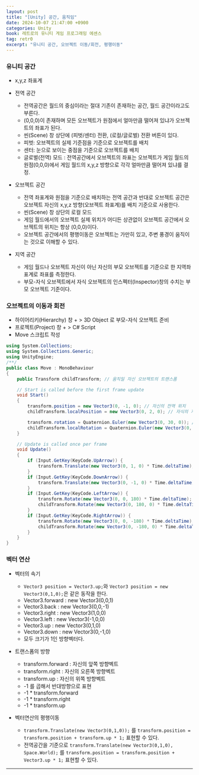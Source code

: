 ```yaml
---
layout: post
title: "[Unity] 공간, 움직임"
date: 2024-10-07 21:47:00 +0900 
categories: Unity
book: 레트로의 유니티 게임 프로그래밍 에센스
tag: retr0
excerpt: "유니티 공간, 오브젝트 이동/회전, 평행이동"
---
```


### 유니티 공간
- x,y,z 좌표계
- 전역 공간
  - 전역공간은 월드의 중심이라는 절대 기존이 존재하는 공간, 월드 공간이라고도 부른다.
  - (0,0,0)이 존재하며 모든 오브젝트가 원점에서 얼마만큼 떨어져 있냐가 오브젝트의 좌표가 된다.
  - 씬(Scene) 창 상단에 (피벗/센터) 전환, (로컬/글로벌) 전환 버튼이 있다.
  - 피벗: 오브젝트의 실제 기준점을 기준으로 오브젝트를 배치
  - 센터: 눈으로 보이는 중점을 기준으로 오브젝트를 배치
  - 글로벌(전역) 모드 : 전역공간에서 오브젝트의 좌표는 오브젝트가 게임 월드의 원점(0,0,0)에서 게임 월드의 x,y,z 방향으로 각각 얼마만큼 떨어져 있냐를 결정.

- 오브젝트 공간
  - 전역 좌표계와 원점을 기준으로 배치하는 전역 공간과 반대로 오브젝트 공간은 오브젝트 자신의 x,y,z 방향(오브젝트 좌표계)를 배치 기준으로 사용한다.
  - 씬(Scene) 창 상단의 로컬 모드
  - 게임 월드에서의 오브젝트 실제 위치가 어디든 상관없이 오브젝트 공간에서 오브젝트의 위치는 항상 (0,0,0)이다.
  - 오브젝트 공간에서의 평행이동은 오브젝트는 가만히 있고, 주변 풍경이 움직이는 것으로 이해할 수 있다.

- 지역 공간
  - 게임 월드나 오브젝트 자신이 아닌 자신의 부모 오브젝트를 기준으로 한 지역좌표계로 좌표를 측정한다.
  - 부모-자식 오브젝트에서 자식 오브젝트의 인스펙터(Inspector)창의 수치는 부모 오브젝트 기준이다.

### 오브젝트의 이동과 회전
- 하이어리키(Hierarchy) 창 + > 3D Object 로 부모-자식 오브젝트 준비
- 프로젝트(Project) 창 + > C# Script
- Move 스크립트 작성
```c#
using System.Collections;
using System.Collections.Generic;
using UnityEngine;
/**/
public class Move : MonoBehaviour
{
    public Transform childTransform; // 움직일 자신 오브젝트의 트랜스폼

    // Start is called before the first frame update
    void Start()
    {
        transform.position = new Vector3(0, -1, 0); // 자신의 전역 위치
        childTransform.localPosition = new Vector3(0, 2, 0); // 자식의 지역 위치

        transform.rotation = Quaternion.Euler(new Vector3(0, 30, 0)); // 자신의 전역 회전
        childTransform.localRotation = Quaternion.Euler(new Vector3(0, 60, 0)); // 자식의 지역 회전
    }

    // Update is called once per frame
    void Update()
    {
        if (Input.GetKey(KeyCode.UpArrow)) {
            transform.Translate(new Vector3(0, 1, 0) * Time.deltaTime); // 초당 속도로 평행이동
        }
        if (Input.GetKey(KeyCode.DownArrow)) {
            transform.Translate(new Vector3(0, -1, 0) * Time.deltaTime); // 초당 속도로 평행이동
        }
        if (Input.GetKey(KeyCode.LeftArrow)) {
            transform.Rotate(new Vector3(0, 0, 180) * Time.deltaTime); // 자신을 초당 회전
            childTransform.Rotate(new Vector3(0, 180, 0) * Time.deltaTime); // 자식을 초당 회전
        }
        if (Input.GetKey(KeyCode.RightArrow)) {
            transform.Rotate(new Vector3(0, 0, -180) * Time.deltaTime); // 자신을 초당 회전
            childTransform.Rotate(new Vector3(0, -180, 0) * Time.deltaTime); // 자식을 초당 회전
        }
    }
}
```

### 벡터 연산
- 벡터의 속기
  - `Vector3 position = Vector3.up;`와 `Vector3 position = new Vector3(0,1,0);`은 같은 동작을 한다.
  - Vector3.forward : new Vector3(0,0,1)
  - Vector3.back : new Vector3(0,0,-1)
  - Vector3.right : new Vector3(1,0,0)
  - Vector3.left : new Vector3(-1,0,0)
  - Vector3.up : new Vector3(0,1,0)
  - Vector3.down : new Vector3(0,-1,0)
  - 모두 크기가 1인 방향벡터다.

- 트랜스폼의 방향
  - transform.forward : 자신의 앞쪽 방향벡트
  - transform.right : 자신의 오른쪽 방향벡트
  - transform.up : 자신의 위쪽 방향벡트
  - -1 를 곱해서 반대방향으로 표현
  - -1 * transform.forward
  - -1 * transform.right
  - -1 * transform.up

- 벡터연산의 평행이동
  - `transform.Translate(new Vector3(0,1,0));` 를 `transform.position = transform.position + transform.up * 1;` 표현할 수 있다.
  - 전역공간을 기준으로 `transform.Translate(new Vector3(0,1,0), Space.World);` 를 `transform.position = transform.position + Vector3.up * 1;` 표현할 수 있다.

---